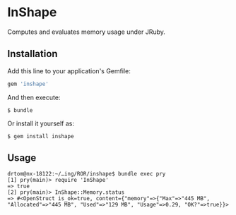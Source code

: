 # InShape

Computes and evaluates memory usage under JRuby.

## Installation

Add this line to your application's Gemfile:

```ruby
gem 'inshape'
```

And then execute:

    $ bundle

Or install it yourself as:

    $ gem install inshape

## Usage

```
drtom@nx-18122:~/…ing/ROR/inshape$ bundle exec pry
[1] pry(main)> require 'InShape'
=> true
[2] pry(main)> InShape::Memory.status
=> #<OpenStruct is_ok=true, content={"memory"=>{"Max"=>"445 MB", "Allocated"=>"445 MB", "Used"=>"129 MB", "Usage"=>0.29, "OK?"=>true}}>
```
